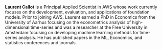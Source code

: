 **Laurent Callot** is a Principal Applied Scientist in AWS whose work currently focuses on the development, evaluation, and
applications of foundation models. Prior to joining AWS, Laurent earned a PhD in Economics from the University of Aarhus
focusing on the econometrics analysis of high-dimensional time-series and was a researcher at the Free University in
Amsterdam focusing on developing machine learning methods for time-series analysis. He has published papers in the ML,
Economics, and statistics conferences and journals.